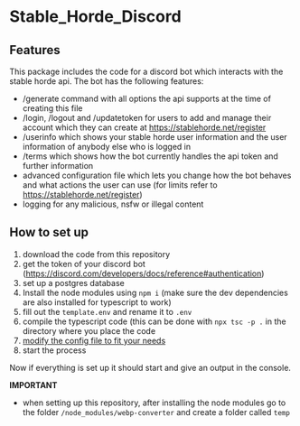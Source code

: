 # Stable_Horde_Discord

## Features

This package includes the code for a discord bot which interacts with the stable horde api.
The bot has the following features:

- /generate command with all options the api supports at the time of creating this file
- /login, /logout and /updatetoken for users to add and manage their account which they can create at https://stablehorde.net/register
- /userinfo which shows your stable horde user information and the user information of anybody else who is logged in
- /terms which shows how the bot currently handles the api token and further information
- advanced configuration file which lets you change how the bot behaves and what actions the user can use (for limits refer to https://stablehorde.net/register)
- logging for any malicious, nsfw or illegal content

## How to set up

1) download the code from this repository
2) get the token of your discord bot (https://discord.com/developers/docs/reference#authentication)
3) set up a postgres database
4) Install the node modules using `npm i` (make sure the dev dependencies are also installed for typescript to work)
5) fill out the `template.env` and rename it to `.env`
6) compile the typescript code (this can be done with `npx tsc -p .` in the directory where you place the code
7) [modify the config file to fit your needs](https://github.com/ZeldaFan0225/Stable_Horde_Discord/blob/main/config.md)
8) start the process

Now if everything is set up it should start and give an output in the console.

**IMPORTANT**
- when setting up this repository, after installing the node modules go to the folder `/node_modules/webp-converter` and create a folder called `temp`

